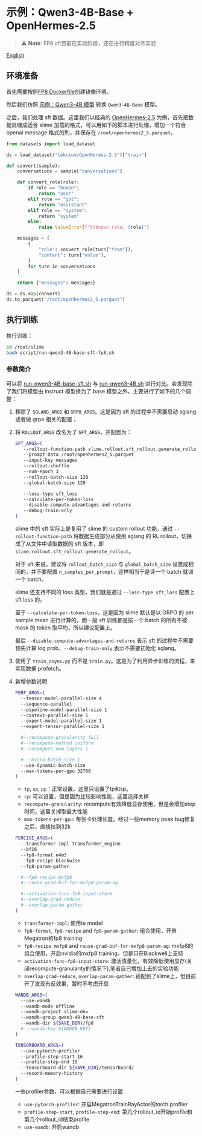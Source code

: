 # 示例：Qwen3-4B-Base + OpenHermes-2.5
> ⚠️ **Note**:
> FP8 sft目前在实验阶段，还在进行精度对齐实验


[English](../en/sft_fp8.md)

## 环境准备

首先需要按照[FP8 Dockerfile](../../docker/Dockerfile.fp8)创建镜像环境。

然后我们仿照 [示例：Qwen3-4B 模型](./models/qwen3-4B.md) 转换 `Qwen3-4B-Base` 模型。

之后，我们处理 sft 数据。这里我们以经典的 [OpenHermes-2.5](https://huggingface.co/datasets/teknium/OpenHermes-2.5) 为例，首先把数据处理成适合 slime 加载的格式，可以用如下的脚本进行处理，增加一个符合 openai message 格式的列，并保存在 `/root/openhermes2_5.parquet`。

```python
from datasets import load_dataset

ds = load_dataset("teknium/OpenHermes-2.5")["train"]

def convert(sample):
    conversations = sample["conversations"]

    def convert_role(role):
        if role == "human":
            return "user"
        elif role == "gpt":
            return "assistant"
        elif role == "system":
            return "system"
        else:
            raise ValueError(f"Unknown role: {role}")

    messages = [
        {
            "role": convert_role(turn["from"]),
            "content": turn["value"],
        }
        for turn in conversations
    ]

    return {"messages": messages}

ds = ds.map(convert)
ds.to_parquet("/root/openhermes2_5.parquet")
```

## 执行训练

执行训练：

```bash
cd /root/slime
bash script/run-qwen3-4B-base-sft-fp8.sh
```

### 参数简介

可以将 [run-qwen3-4B-base-sft.sh](../../scripts/run-qwen3-4B-base-sft.sh) 与 [run-qwen3-4B.sh](../../scripts/run-qwen3-4B.sh) 进行对比。会发现除了我们将模型由 instruct 模型换为了 base 模型之外，主要进行了如下的几个调整：

1. 移除了 `SGLANG_ARGS` 和 `GRPO_ARGS`。这是因为 sft 的过程中不需要启动 sglang 或者做 grpo 相关的配置；

2. 将 `ROLLOUT_ARGS` 改名为了 `SFT_ARGS`，并配置为：

   ```bash
   SFT_ARGS=(
      --rollout-function-path slime.rollout.sft_rollout.generate_rollout
      --prompt-data /root/openhermes2_5.parquet
      --input-key messages
      --rollout-shuffle
      --num-epoch 3
      --rollout-batch-size 128
      --global-batch-size 128
   
      --loss-type sft_loss
      --calculate-per-token-loss
      --disable-compute-advantages-and-returns
      --debug-train-only
   )
   ```

   slime 中的 sft 实际上是复用了 slime 的 custom rollout 功能，通过 `--rollout-function-path` 将数据生成部分从使用 sglang 的 RL rollout，切换成了从文件中读取数据的 sft 版本，即 `slime.rollout.sft_rollout.generate_rollout`。

   对于 sft 来说，建议将 `rollout_batch_size` 与 `global_batch_size` 设置成相同的，并不要配置 `n_samples_per_prompt`，这样相当于是读一个 batch 就训一个 batch。

   slime 还支持不同的 loss 类型，我们就是通过 `--loss-type sft_loss` 配置上 sft loss 的。

   至于 `--calculate-per-token-loss`，这是因为 slime 默认是以 GRPO 的 per sample mean 进行计算的，而一般 sft 训练都是按一个 batch 的所有不被 mask 的 token 取平均，所以建议配置上。

   最后 `--disable-compute-advantages-and-returns` 表示 sft 的过程中不需要预先计算 log prob，`--debug-train-only` 表示不需要初始化 sglang。

3. 使用了 `train_async.py` 而不是 `train.py`。这是为了利用异步训练的流程，来实现数据 prefetch。

4. 新增参数说明
   
    ```bash
    PERF_ARGS=(
      --tensor-model-parallel-size 4
      --sequence-parallel
      --pipeline-model-parallel-size 1
      --context-parallel-size 1
      --expert-model-parallel-size 1
      --expert-tensor-parallel-size 1
    
      #--recompute-granularity full
      #--recompute-method uniform
      #--recompute-num-layers 1
    
      # --micro-batch-size 1
      --use-dynamic-batch-size
      --max-tokens-per-gpu 32768
    )
    ```
   
   - `tp`, `sp`, `pp`：正常设置，这里只设置了tp和sp。
   - `cp`: 可以设置，但是因为比较影响性能，这里选择关掉
   - `recompute-granularity`: recompute有效降低显存使用，但是会增加step时间，这里关掉取最大性能
   - `max-tokens-per-gpu`: 每张卡处理长度。经过一些memory peak bug修复之后，直接拉到32k

   ```bash
   PERCISE_ARGS=(
     --transformer-impl transformer_engine
     --bf16
     --fp8-format e4m3
     --fp8-recipe blockwise
     --fp8-param-gather
   
     #--fp8-recipe mxfp8
     #--reuse-grad-buf-for-mxfp8-param-ag
   
     #--activation-func-fp8-input-store
     #--overlap-grad-reduce
     #--overlap-param-gather
   )
   ```
   
   - `transformer-impl`: 使用te model
   - `fp8-format`, `fp8-recipe` and `fp8-param-gather`: 组合使用，开启Megatron的fp8 training
   - `fp8-recipe mxfp8` and `reuse-grad-buf-for-mxfp8-param-ag`: mxfp8的组合使用，开启nvidia的mxfp8 training，但是只在Blackwell上支持
   - `activation-func-fp8-input-store`: 激活值量化，有效降低使用显存(关闭recompute-granularity的情况下),笔者自己增加上去的实验功能
   - `overlap-grad-reduce`, `overlap-param-gather`: 适配到了slime上，但目前开了发现有反效果，暂时不考虑开启

   ```bash
   WANDB_ARGS=(
     --use-wandb
     --wandb-mode offline
     --wandb-project slime-dev
     --wandb-group qwen3-4B-base-sft
     --wandb-dir ${SAVE_DIR}/fp8
     # --wandb-key ${WANDB_KEY}
   )

   TENSORBOARD_ARGS=(
     --use-pytorch-profiler
     --profile-step-start 16
     --profile-step-end 18
     --tensorboard-dir ${SAVE_DIR}/tensorboard/
     --record-memory-history
   )
   ```
   一些profiler参数，可以根据自己需要进行设置
   - `use-pytorch-profiler`: 开启MegatronTrainRayActor的torch.profiler
   - `profile-step-start`, `profile-step-end`: 第几个rollout_id开始profile和第几个rollout_id结束profile
   - `use-wandb`: 开启wandb